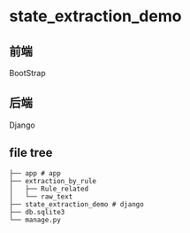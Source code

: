 # state_extraction_demo

## 前端
BootStrap
## 后端
Django

## file tree
```shell
├── app # app
├── extraction_by_rule
│   ├── Rule_related
│   └── raw_text
├── state_extraction_demo # django
├── db.sqlite3
└── manage.py
```
